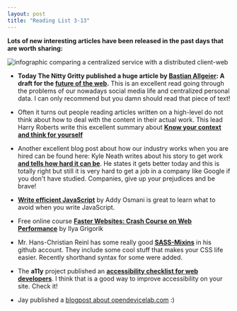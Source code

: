 ```yaml
---
layout: post
title: "Reading List 3-13"
---
```


**Lots of new interesting articles have been released in the past days that are worth sharing:**

![infographic comparing a centralized service with a distributed client-web](http://thenittygritty.co/content/home/004-the-future-of-the-web-a-draft/fossystart@2x.png)

- **Today The Nitty Gritty published a huge article by [Bastian Allgeier](https://twitter.com/bastianallgeier): A draft for the [future of the web](http://thenittygritty.co/the-future-of-the-web-a-draft).** This is an excellent read going through the problems of our nowadays social media life and centralized personal data. I can only recommend but you damn should read that piece of text!

- Often it turns out people reading articles written on a high-level do not think about how to deal with the content in their actual work. This lead Harry Roberts write this excellent summary about **[Know your context and think for yourself](http://csswizardry.com/2013/01/you-know-your-context-on-critical-thinking-and-thinking-for-yourself/)**

- Another excellent blog post about how our industry works when you are hired can be found here: Kyle Neath writes about his story to get work **[and tells how hard it can be](http://warpspire.com/posts/pixels-dont-care/)**. He states it gets better today and this is totally right but still it is very hard to get a job in a company like Google if you don't have studied. Companies, give up your prejudices and be brave!

- **[Write efficient JavaScript](http://coding.smashingmagazine.com/2012/11/05/writing-fast-memory-efficient-javascript/)** by Addy Osmani is great to learn what to avoid when you write JavaScript.

- Free online course **[Faster Websites: Crash Course on Web Performance](http://www.igvita.com/2013/01/15/faster-websites-crash-course-on-web-performance/)** by Ilya Grigorik

- Mr. Hans-Christian Reinl has some really good **[SASS-Mixins](https://github.com/drublic/SASS-Mixins)** in his github account. They include some cool stuff that makes your CSS life easier. Recently shorthand syntax for some were added.

- The **a11y** project published an **[accessibility checklist for web developers](http://a11yproject.com/checklist.html)**. I think that is a good way to improve accessibility on your site. Check it!

- Jay published a [blogpost about opendevicelab.com](http://klick-ass.com/awesomeness/opendevicelab-com-a-directory-to-a-global-movement/) :)